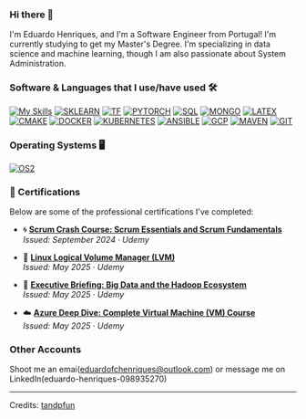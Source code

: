 ### Hi there 👋

I'm Eduardo Henriques, and I'm a Software Engineer from Portugal! I'm currently studying to get my Master's Degree. I'm specializing in data science and machine learning, though I am also passionate about System Administration.  


<!-- ![Swastik Baranwal's GitHub Stats](https://github-readme-stats.vercel.app/api?username=EduardoHenriques&show_icons=true&include_all_commits=true) -->







### Software & Languages that I use/have used 🛠️

[![My Skills](https://skillicons.dev/icons?i=c,cpp,python,bash,lua,cs,java,matlab&theme=dark&perline=8)](https://skillicons.dev)
[![SKLEARN](https://skillicons.dev/icons?i=sklearn&theme=dark&perline=5)](https://scikit-learn.org/stable/)
[![TF](https://skillicons.dev/icons?i=tensorflow&theme=dark&perline=5)](https://www.tensorflow.org/)
[![PYTORCH](https://skillicons.dev/icons?i=pytorch&theme=dark&perline=5)](https://pytorch.org/)
[![SQL](https://skillicons.dev/icons?i=mysql&theme=dark&perline=5)](https://www.microsoft.com/en-us/sql-server)
[![MONGO](https://skillicons.dev/icons?i=mongodb&theme=dark&perline=5)](https://www.mongodb.com/)
[![LATEX](https://skillicons.dev/icons?i=latex&theme=dark&perline=5)](https://www.latex-project.org/)
[![CMAKE](https://skillicons.dev/icons?i=cmake&theme=dark&perline=5)](https://cmake.org/)
[![DOCKER](https://skillicons.dev/icons?i=docker&theme=dark&perline=5)](https://www.docker.com/)
[![KUBERNETES](https://skillicons.dev/icons?i=kubernetes&theme=dark&perline=5)](https://kubernetes.io/)
[![ANSIBLE](https://skillicons.dev/icons?i=ansible&theme=dark&perline=5)](https://www.ansible.com/)
[![GCP](https://skillicons.dev/icons?i=gcp&theme=dark&perline=5)](https://cloud.google.com/)
[![MAVEN](https://skillicons.dev/icons?i=maven&theme=dark&perline=5)](https://maven.apache.org/)
[![GIT](https://skillicons.dev/icons?i=git&theme=dark&perline=5)](https://git-scm.com/)

### Operating Systems 🖥️

[![OS2](https://skillicons.dev/icons?i=ubuntu,mint,debian,windows&theme=dark&perline=4)](https://skillicons.dev)

### 📜 Certifications

Below are some of the professional certifications I've completed:

- 🌀 **[Scrum Crash Course: Scrum Essentials and Scrum Fundamentals](https://www.udemy.com/certificate/UC-a92d2e76-c07b-4cbc-b49a-37de73377fe3/)**  
  _Issued: September 2024 · Udemy_

- 🐧 **[Linux Logical Volume Manager (LVM)](https://www.udemy.com/certificate/UC-53aae870-b3ae-413d-8c9a-923f3d81830d/)**  
  _Issued: May 2025 · Udemy_

- 🧠 **[Executive Briefing: Big Data and the Hadoop Ecosystem](https://www.udemy.com/certificate/UC-e7afacb6-a107-41a0-90a0-f4f7725df171/)**  
  _Issued: May 2025 · Udemy_

- ☁️ **[Azure Deep Dive: Complete Virtual Machine (VM) Course](https://www.udemy.com/certificate/UC-0ff35851-887b-41a3-ab9b-c9d893d15990/)**  
  _Issued: May 2025 · Udemy_

### Other Accounts

Shoot me an emai(eduardofchenriques@outlook.com) or message me on LinkedIn(eduardo-henriques-098935270)

---
Credits: [tandpfun](https://github.com/tandpfun)
